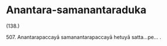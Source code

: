

# Anantara-samanantaraduka






(138.)

507\. Anantarapaccayā samanantarapaccayā hetuyā satta…pe… .



